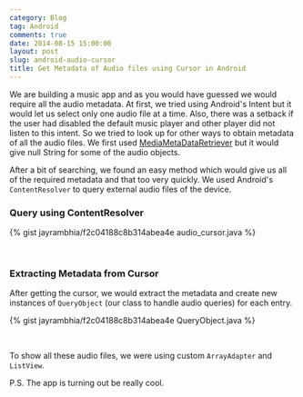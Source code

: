 ```yaml
---
category: Blog
tag: Android
comments: true
date: 2014-08-15 15:00:00
layout: post
slug: android-audio-cursor
title: Get Metadata of Audio files using Cursor in Android
---
```


We are building a music app and as you would have guessed we would require all the audio metadata. At first, we tried using Android's Intent but it would let us select only one audio file at a time. Also, there was a setback if the user had disabled the default music player and other player did not listen to this intent. So we tried to look up for other ways to obtain metadata of all the audio files. We first used [MediaMetaDataRetriever](http://developer.android.com/reference/android/media/MediaMetadataRetriever.html) but it would give null String for some of the audio objects.

After a bit of searching, we found an easy method which would give us all of the required metadata and that too very quickly. We used Android's `ContentResolver` to query external audio files of the device.

### Query using ContentResolver

{% gist jayrambhia/f2c04188c8b314abea4e audio_cursor.java %}

<br/>

### Extracting Metadata from Cursor

After getting the cursor, we would extract the metadata and create new instances of `QueryObject` (our class to handle audio queries) for each entry.

{% gist jayrambhia/f2c04188c8b314abea4e QueryObject.java %}

<br/>

To show all these audio files, we were using custom `ArrayAdapter` and `ListView`.

P.S. The app is turning out be really cool.